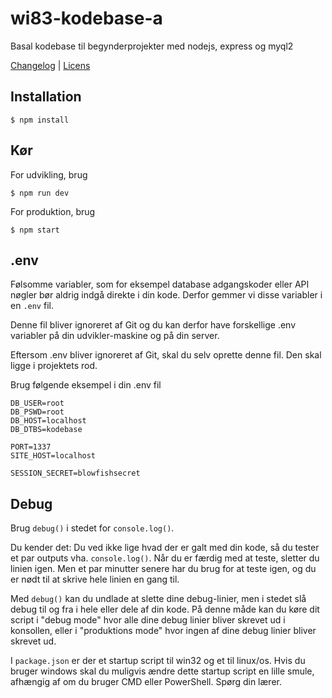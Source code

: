 # wi83-kodebase-a
Basal kodebase til begynderprojekter med nodejs, express og myql2

[Changelog](CHANGELOG.md) | [Licens](LICENSE)

## Installation
`$ npm install`

## Kør
For udvikling, brug

`$ npm run dev`

For produktion, brug

`$ npm start`

## .env
Følsomme variabler, som for eksempel database adgangskoder eller API nøgler bør aldrig indgå direkte i din kode. Derfor gemmer vi disse variabler i en `.env` fil.

Denne fil bliver ignoreret af Git og du kan derfor have forskellige .env variabler på din udvikler-maskine og på din server.

Eftersom .env bliver ignoreret af Git, skal du selv oprette denne fil. Den skal ligge i projektets rod.

Brug følgende eksempel i din .env fil

```
DB_USER=root
DB_PSWD=root
DB_HOST=localhost
DB_DTBS=kodebase

PORT=1337
SITE_HOST=localhost

SESSION_SECRET=blowfishsecret
```

## Debug
Brug `debug()` i stedet for `console.log()`.

Du kender det: Du ved ikke lige hvad der er galt med din kode, så du tester et par outputs vha. `console.log()`. Når du er færdig med at teste, sletter du linien igen. Men et par minutter senere har du brug for at teste igen, og du er nødt til at skrive hele linien en gang til.

Med `debug()` kan du undlade at slette dine debug-linier, men i stedet slå debug til og fra i hele eller dele af din kode. På denne måde kan du køre dit script i "debug mode" hvor alle dine debug linier bliver skrevet ud i konsollen, eller i "produktions mode" hvor ingen af dine debug linier bliver skrevet ud.

I `package.json` er der et startup script til win32 og et til linux/os. Hvis du bruger windows skal du muligvis ændre dette startup script en lille smule, afhængig af om du bruger CMD eller PowerShell. Spørg din lærer.